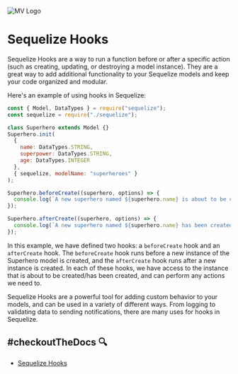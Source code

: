 ![MV Logo](/logo.jpg)

# Sequelize Hooks
Sequelize Hooks are a way to run a function before or after a specific action (such as creating, updating, or destroying a model instance). They are a great way to add additional functionality to your Sequelize models and keep your code organized and modular.

Here's an example of using hooks in Sequelize:
```js
const { Model, DataTypes } = require("sequelize");
const sequelize = require("./sequelize");

class Superhero extends Model {}
Superhero.init(
  {
    name: DataTypes.STRING,
    superpower: DataTypes.STRING,
    age: DataTypes.INTEGER
  },
  { sequelize, modelName: "superheroes" }
);

Superhero.beforeCreate((superhero, options) => {
  console.log(`A new superhero named ${superhero.name} is about to be created!`);
});

Superhero.afterCreate((superhero, options) => {
  console.log(`A new superhero named ${superhero.name} has been created!`);
});
```

In this example, we have defined two hooks: a `beforeCreate` hook and an `afterCreate` hook. The `beforeCreate` hook runs before a new instance of the Superhero model is created, and the `afterCreate` hook runs after a new instance is created. In each of these hooks, we have access to the instance that is about to be created/has been created, and can perform any actions we need to.

Sequelize Hooks are a powerful tool for adding custom behavior to your models, and can be used in a variety of different ways. From logging to validating data to sending notifications, there are many uses for hooks in Sequelize.

## #checkoutTheDocs 🔍
- [Sequelize Hooks](https://sequelize.org/docs/v6/other-topics/hooks/)
